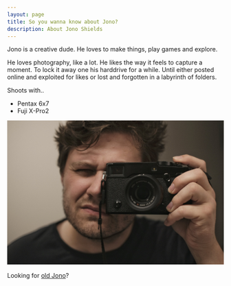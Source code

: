 ```yaml
---
layout: page
title: So you wanna know about Jono?
description: About Jono Shields
---
```


Jono is a creative dude. He loves to make things, play games and explore.

He loves photography, like a lot. He likes the way it feels to capture a moment. To lock it away one his harddrive for a while. Until either posted online and exploited for likes or lost and forgotten in a labyrinth of folders.

Shoots with..

+ Pentax 6x7
+ Fuji X-Pro2

![](/public/images/me.jpg)

Looking for [old Jono](https://old.jonoshields.com)? 